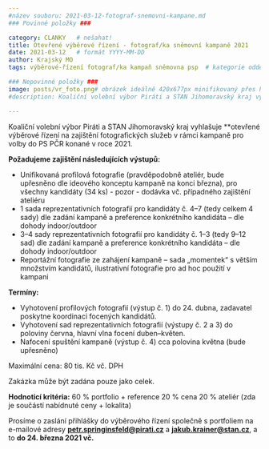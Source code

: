 ```yaml
---
#název souboru: 2021-03-12-fotograf-snemovni-kampane.md
### Povinné položky ###

category: CLANKY   # nešahat!
title: Otevřené výběrové řízení - fotograf/ka sněmovní kampaně 2021
date: 2021-03-12   # formát YYYY-MM-DD
author: Krajský MO
tags: výběrové-řízení fotograf/ka kampaň sněmovna psp  # kategorie odděleny mezerami, např. volby zemědělství životní-prostředí piráti (viz https://jihomoravsky.pirati.cz/tags/)

### Nepovinné položky ###
image: posts/vr_foto.png# obrázek ideálně 420x677px minifikovaný přes https://tinypng.com/
#description: Koaliční volební výbor Piráti a STAN Jihomoravský kraj vyhlašuje otevřené výběrové řízení na zajištění fotografických služeb v rámci kampaně pro volby do Poslanecké Sněmovny 2021.**

---
```

Koaliční volební výbor Piráti a STAN Jihomoravský kraj vyhlašuje **otevřené výběrové řízení na zajištění fotografických služeb v rámci kampaně pro volby do PS PČR konané v roce 2021.

**Požadujeme zajištění následujících výstupů:**
- Unifikovaná profilová fotografie (pravděpodobně ateliér, bude upřesněno dle ideového konceptu kampaně na konci března), pro všechny kandidáty (34 ks) - pozor - dodávka vč. případného zajištění ateliéru
- 1 sada reprezentativních fotografií pro kandidáty č. 4–7 (tedy celkem 4 sady) dle zadání kampaně a preference konkrétního kandidáta – dle dohody indoor/outdoor
- 3–4 sady reprezentativních fotografií pro kandidáty č. 1–3 (tedy 9–12 sad) dle zadání kampaně a preference konkrétního kandidáta – dle dohody indoor/outdoor
- Reportážní fotografie ze zahájení kampaně – sada „momentek“ s větším množstvím kandidátů, ilustrativní fotografie pro ad hoc použití v kampani

**Termíny:**
- Vyhotovení profilových fotografií (výstup č. 1) do 24. dubna, zadavatel poskytne koordinaci focených kandidátů.
- Vyhotovení sad reprezentativních fotografií (výstupy č. 2 a 3) do poloviny června, hlavní vlna focení duben–květen.
- Nafocení spuštění kampaně (výstup č. 4) cca polovina května (bude upřesněno)

Maximální cena: 80 tis. Kč vč. DPH

Zakázka může být zadána pouze jako celek.

**Hodnoticí kritéria:**
60 % portfolio + reference
20 % cena
20 % ateliér (zda je součástí nabídnuté ceny + lokalita)

Prosíme o zaslání přihlášky do výběrového řízení společně s portfoliem na e-mailové adresy **petr.springinsfeld@pirati.cz** a **jakub.krainer@stan.cz**, a to **do 24. března 2021 vč.**
